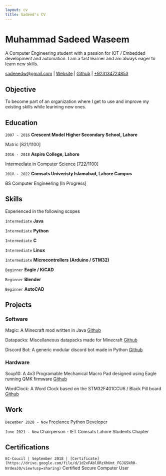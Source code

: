 ```yaml
---
layout: cv
title: Sadeed's CV
---
```

# Muhammad Sadeed Waseem
A Computer Engineering student with a passion for IOT / Embedded development and automation. I am a fast learner and am always eager to learn new skills. 

<div id="webaddress">
<a href="sadeeedw@gmail.com">sadeeedw@gmail.com</a>
| <a href="https://sadeeed.github.io/">Website</a>
| <a href="https://github.com/Sadeeed">Github</a>
| <a href="+923134724853"> +923134724853 </a>
</div>


## Objective

To become part of an organization where I get to use and improve my existing skills while learining new ones.

## Education

`2007 - 2016`
__Crescent Model Higher Secondary School, Lahore__

Matric [821/1100]

`2016 - 2018`
__Aspire College, Lahore__

Intermediate in Computer Science [722/1100]

`2018 - 2022`
__Comsats Univeristy Islamabad, Lahore Campus__

BS Computer Engineering [In Progress]



## Skills
Experienced in the following scopes

`Intermediate`
__Java__

`Intermediate`
__Python__

`Intermediate`
__C__

`Intermediate`
__Linux__

`Intermediate`
__Microcontrollers (Arduino / STM32)__

`Beginner`
__Eagle / KiCAD__

`Beginner`
__Blender__

`Beginner`
__AutoCAD__



## Projects

### Software

Magic: A Minecraft mod written in Java [Github](https://github.com/Sadeeed/Magic)

Datapacks: Miscellaneous datapacks made for Minecraft [Github](https://github.com/Sadeeed/datapacks)

Discord Bot: A generic modular discord bot made in Python [Github](https://github.com/Sadeeed/discordbot)

### Hardware

Soup10: A 4x3 Programable Mechanical Macro Pad designed using Eagle running QMK firmware [Github](https://github.com/Sadeeed/soup10)

WordClock: A Word Clock based on the STM32F401CCU6 / Black Pill board [Github](https://github.com/Sadeeed/WordClock)



## Work

`December 2020 - Now`
Freelance Python Developer

`June 2021 - Now`
Chairperson - IET Comsats Lahore Students Chapter



## Certifications

`EC-Coucil | September 2018 | [Certificate](https://drive.google.com/file/d/1d2xFAblORzXhUmt_FGJGSkR0-NrdeaJO/view?usp=sharing)`
Certified Secure Computer User




<!-- ### Footer

Last updated: July 2021 -->
